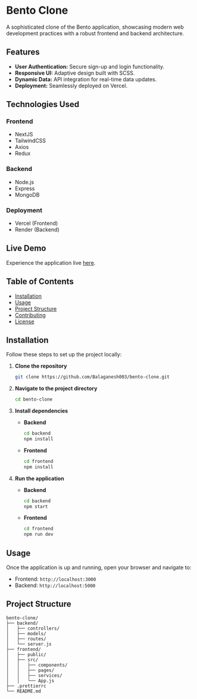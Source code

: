 # Bento Clone

A sophisticated clone of the Bento application, showcasing modern web development practices with a robust frontend and backend architecture.

## Features

- **User Authentication:** Secure sign-up and login functionality.
- **Responsive UI:** Adaptive design built with SCSS.
- **Dynamic Data:** API integration for real-time data updates.
- **Deployment:** Seamlessly deployed on Vercel.

## Technologies Used

### Frontend
- NextJS
- TailwindCSS
- Axios
- Redux

### Backend
- Node.js
- Express
- MongoDB

### Deployment
- Vercel (Frontend)
- Render (Backend)

## Live Demo

Experience the application live [here](https://bento-clone-app.vercel.app).

## Table of Contents

- [Installation](#installation)
- [Usage](#usage)
- [Project Structure](#project-structure)
- [Contributing](#contributing)
- [License](#license)

## Installation

Follow these steps to set up the project locally:

1. **Clone the repository**
    ```sh
    git clone https://github.com/Balaganesh003/bento-clone.git
    ```

2. **Navigate to the project directory**
    ```sh
    cd bento-clone
    ```

3. **Install dependencies**
    - **Backend**
        ```sh
        cd backend
        npm install
        ```
    - **Frontend**
        ```sh
        cd frontend
        npm install
        ```

4. **Run the application**
    - **Backend**
        ```sh
        cd backend
        npm start
        ```
    - **Frontend**
        ```sh
        cd frontend
        npm run dev
        ```

## Usage

Once the application is up and running, open your browser and navigate to:
- Frontend: `http://localhost:3000`
- Backend: `http://localhost:5000`

## Project Structure

```plaintext
bento-clone/
├── backend/
│   ├── controllers/
│   ├── models/
│   ├── routes/
│   └── server.js
├── frontend/
│   ├── public/
│   ├── src/
│   │   ├── components/
│   │   ├── pages/
│   │   ├── services/
│   │   └── App.js
├── .prettierrc
└── README.md
